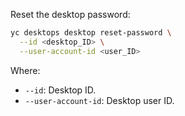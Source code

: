 Reset the desktop password:

```bash
yc desktops desktop reset-password \
  --id <desktop_ID> \
  --user-account-id <user_ID>
```

Where:

* `--id`: Desktop ID.
* `--user-account-id`: Desktop user ID.